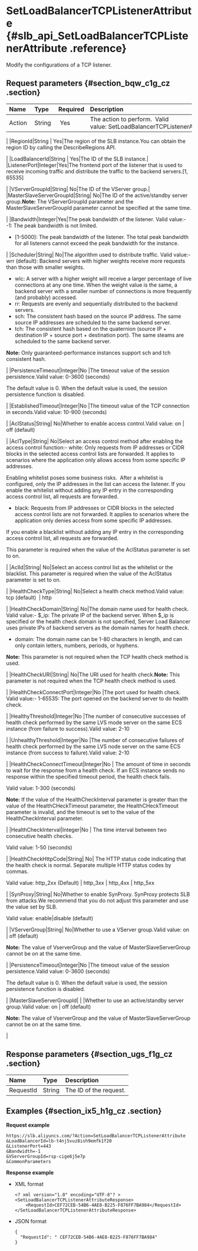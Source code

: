 # SetLoadBalancerTCPListenerAttribute {#slb_api_SetLoadBalancerTCPListenerAttribute .reference}

Modify the configurations of a TCP listener.

## Request parameters {#section_bqw_c1g_cz .section}

|Name |Type|Required|Description|
|:----|:---|:-------|:----------|
|Action |String | Yes|The action to perform.  Valid value: SetLoadBalancerTCPListenerAttribute

|
|RegionId|String | Yes|The region of the SLB instance.You can obtain the region ID by calling the DescribeRegions API.

|
|LoadBalancerId|String | Yes|The ID of the SLB instance.|
|ListenerPort|Integer|Yes|The frontend port of the listener that is used to receive incoming traffic and distribute the traffic to the backend servers.\[1, 65535\]

|
|VServerGroupId|String| No|The ID of the VServer group.|
|MasterSlaveServerGroupId|String| No|The ID of the active/standby server group.**Note:** The VServerGroupId parameter and the MasterSlaveServerGroupId parameter cannot be specified at the same time.

|
|Bandwidth|Integer|Yes|The peak bandwidth of the listener. Valid value:-   -1: The peak bandwidth is not limited.
-   \[1-5000\]: The peak bandwidth of the listener. The total peak bandwidth for all listeners cannot exceed the peak bandwidth for the instance.

|
|Scheduler|String| No|The algorithm used to distribute traffic. Valid value:-   wrr \(default\): Backend servers with higher weights receive more requests than those with smaller weights.
-   wlc: A server with a higher weight will receive a larger percentage of live connections at any one time. When the weight value is the same, a backend server with a smaller number of connections is more frequently \(and probably\) accessed.
-   rr: Requests are evenly and sequentially distributed to the backend servers.
-   sch: The consistent hash based on the source IP address. The same source IP addresses are scheduled to the same backend server. 
-   tch: The consistent hash based on the quaternion \(source IP + destination IP + source port + destination port\). The same steams are scheduled to the same backend server.

**Note:** Only guaranteed-performance instances support sch and tch consistent hash.

|
|PersistenceTimeout|Integer|No |The timeout value of the session persistence.Valid value: 0-3600 \(seconds\)

The default value is 0. When the default value is used, the session persistence function is disabled.

|
|EstablishedTimeout|Integer|No |The timeout value of the TCP connection in seconds.Valid value: 10-900 \(seconds\)

|
|AclStatus|String| No|Whether to enable access control.Valid value: on | off \(default\)

|
|AclType|String| No|Select an access control method after enabling the access control function:-   white: Only requests from IP addresses or CIDR blocks in the selected access control lists are forwarded. It applies to scenarios where the application only allows access from some specific IP addresses.

Enabling whitelist poses some business risks.  After a whitelist is configured, only the IP addresses in the list can access the listener. If you enable the whitelist without adding any IP entry in the corresponding access control list, all requests are forwarded.

-   black: Requests from IP addresses or CIDR blocks in the selected access control lists are not forwarded. It applies to scenarios where the application only denies access from some specific IP addresses.

If you enable a blacklist without adding any IP entry in the corresponding access control list, all requests are forwarded.


This parameter is required when the value of the AclStatus parameter is set to on.

|
|AclId|String| No|Select an access control list as the whitelist or the blacklist. This parameter is required when the value of the AclStatus parameter is set to on.

|
|HealthCheckType|String| No|Select a health check method.Valid value: tcp \(default\)  | http

|
|HealthCheckDomain|String| No|The domain name used for health check. Valid value:-   $\_ip: The private IP of the backend server. When $\_ip is specified or the health check domain is not specified, Server Load Balancer uses private IPs of backend servers as the domain names for health check.
-   domain: The domain name can be 1-80 characters in length, and can only contain letters, numbers, periods, or hyphens.

**Note:** This parameter is not required when the TCP health check method is used.

|
|HealthCheckURI|String| No|The URI used for health check.**Note:** This parameter is not required when the TCP health check method is used.

|
|HealthCheckConnectPort|Integer|No |The port used for health check. Valid value:-   1-65535: The port opened on the backend server to do health check.

|
|HealthyThreshold|Integer|No |The number of consecutive successes of health check performed by the same LVS mode server on the same ECS instance \(from failure to success\).Valid value: 2-10

|
|UnhealthyThreshold|Integer|No |The number of consecutive failures of health check performed by the same LVS node server on the same ECS instance \(from success to failure\).Valid value: 2-10

|
|HealthCheckConnectTimeout|Integer|No | The amount of time in seconds to wait for the response from a health check. If an ECS instance sends no response within the specified timeout period, the health check fails.

 Valid value: 1-300 \(seconds\)

 **Note:** If the value of the HealthCheckInterval parameter is greater than the value of the HealthCHeckTimeout parameter, the HealthCHeckTimeout parameter is invalid, and the timeout is set to the value of the HealthCheckInterval parameter.

 |
|HealthCheckInterval|Integer|No | The time interval between two consecutive health checks.

 Valid value: 1-50 \(seconds\)

 |
|HealthCheckHttpCode|String| No| The HTTP status code indicating that the health check is normal. Separate multiple HTTP status codes by commas.

 Valid value: http\_2xx \(Default\) | http\_3xx | http\_4xx | http\_5xx

 |
|SynProxy|String| No|Whether to enable SynProxy. SynProxy protects SLB from attacks.We recommend that you do not adjust this parameter and use the value set by SLB.

Valid value: enable|disable \(default\)

|
|VServerGroup|String| No|Whether to use a VServer group.Valid value: on | off \(default\)

**Note:** The value of VserverGroup and the value of MasterSlaveServerGroup cannot be on at the same time.

|
|PersistenceTimeout|Integer|No |The timeout value of the session persistence.Valid value: 0-3600 \(seconds\)

The default value is 0. When the default value is used, the session persistence function is disabled.

|
|MasterSlaveServerGroupId| | |Whether to use an active/standby server group.Valid value: on | off \(default\)

**Note:** The value of VserverGroup and the value of MasterSlaveServerGroup cannot be on at the same time.

|

## Response parameters {#section_ugs_f1g_cz .section}

|Name|Type|Description|
|:---|:---|:----------|
|RequestId|String|The ID of the request.|

## Examples {#section_ix5_h1g_cz .section}

**Request example**

``` {#public}
https://slb.aliyuncs.com/?Action=SetLoadBalancerTCPListenerAttribute
&LoadBalancerId=lb-t4nj5vuz8ish9emfk1f20
&ListenerPort=443
&Bandwidth=-1
&VServerGroupId=rsp-cige6j5e7p
&CommonParameters
```

**Response example**

-   XML format

    ```
    <? xml version="1.0" encoding="UTF-8"? >
    <SetLoadBalancerTCPListenerAttributeResponse>
    	<RequestId>CEF72CEB-54B6-4AE8-B225-F876FF7BA984</RequestId>
    </SetLoadBalancerTCPListenerAttributeResponse>
    ```

-   JSON format

    ```
    {
      "RequestId": " CEF72CEB-54B6-4AE8-B225-F876FF7BA984"
    }
    ```


